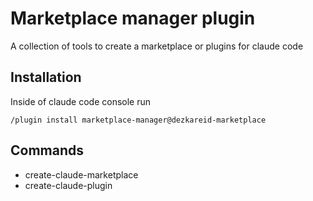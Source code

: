 # Marketplace manager plugin

A collection of tools to create a marketplace or plugins for claude code

## Installation

Inside of claude code console run
```
/plugin install marketplace-manager@dezkareid-marketplace
```

## Commands

* create-claude-marketplace
* create-claude-plugin